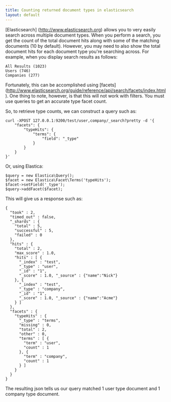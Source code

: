 ```yaml
---
title: Counting returned document types in elasticsearch
layout: default
---
```


[Elasticsearch] (http://www.elasticsearch.org) allows you to very easily search
across multiple document types. When you perform a search, you get the count of
the total document hits along with some of the matching documents (10 by
default). However, you may need to also show the total document hits for each
document type you're searching across. For example, when you display search
results as follows:

    All Results (1023)
    Users (746)
    Companies (277)

Fortunately, this can be accomplished using [facets] (http://www.elasticsearch.org/guide/reference/api/search/facets/index.html).
One thing to note, however, is that this will not work with filters. You must
use queries to get an accurate type facet count.

So, to retrieve type counts, we can construct a query such as:

    curl -XPOST 127.0.0.1:9200/test/user,company/_search?pretty -d '{
        "facets": {
            "typeHits": {
                "terms": {
                    "field": "_type"
                }
            }
        }
    }'

Or, using Elastica:

    $query = new Elastica\Query();
    $facet = new Elastica\Facet\Terms('typeHits');
    $facet->setField('_type');
    $query->addFacet($facet);

This will give us a response such as:

    {
      "took" : 2,
      "timed_out" : false,
      "_shards" : {
        "total" : 5,
        "successful" : 5,
        "failed" : 0
      },
      "hits" : {
        "total" : 2,
        "max_score" : 1.0,
        "hits" : [ {
          "_index" : "test",
          "_type" : "user",
          "_id" : "1",
          "_score" : 1.0, "_source" : {"name":"Nick"}
        }, {
          "_index" : "test",
          "_type" : "company",
          "_id" : "1",
          "_score" : 1.0, "_source" : {"name":"Acme"}
        } ]
      },
      "facets" : {
        "typeHits" : {
          "_type" : "terms",
          "missing" : 0,
          "total" : 2,
          "other" : 0,
          "terms" : [ {
            "term" : "user",
            "count" : 1
          }, {
            "term" : "company",
            "count" : 1
          } ]
        }
      }
    }

The resulting json tells us our query matched 1 user type document and 1
company type document.
